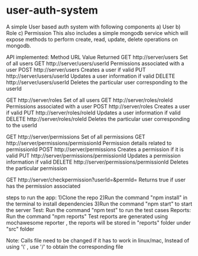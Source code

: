 # user-auth-system
A simple User based auth system with following components
a) User
b) Role
c) Permission
This also includes a simple mongodb service which will expose methods to perform create, read, update, delete operations on mongodb.


API implemented:
Method		URL						 		Value Returned
GET		http://server/users  			Set of all users
GET		http://server/users/userId		Permissions associated with a user
POST	http://server/users 			Creates a user if valid
PUT 	http://server/users/userId 		Updates a user information if valid 
DELETE  http://server/users/userId      Deletes the particular user corresponding to the userId

GET		http://server/roles  			Set of all users
GET		http://server/roles/roleId		Permissions associated with a user
POST	http://server/roles 			Creates a user if valid
PUT 	http://server/roles/roleId 		Updates a user information if valid 
DELETE  http://server/roles/roleId      Deletes the particular user corresponding to the userId

GET		http://server/permissions  					Set of all permissions
GET		http://server/permissions/permissionId		Permission details related to permissionId
POST	http://server/permissions					Creates a permission if it is valid
PUT 	http://server/permissions/permissionId 		Updates a permission information if valid 
DELETE  http://server/permissions/permissionId      Deletes the particular permission

GET 	http://server/checkpermission?userId=<user1>&permId=<perm10>  Returns true if user has the permission associated

steps to run the app:
1)Clone the repo
2)Run the command "npm install" in the terminal to install dependencies
3)Run the command "npm start" to start the server
Test:
Run the command "npm test" to run the test cases
Reports:
Run the command "npm reports" 
Test reports are generated using mochawesome reporter , the reports will be stored in "reports" folder under "src" folder

Note: Calls file need to be changed if it has to work in linux/mac,
Instead of using '\\' , use '/' to obtain the corresponding file 

